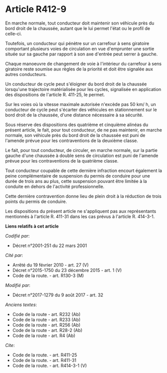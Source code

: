 # Article R412-9

En marche normale, tout conducteur doit maintenir son véhicule près du bord droit de la chaussée, autant que le lui permet
l'état ou le profil de celle-ci. 

Toutefois, un conducteur qui pénètre sur un carrefour à sens giratoire comportant plusieurs voies de circulation en vue
d'emprunter une sortie située sur sa gauche par rapport à son axe d'entrée peut serrer à gauche. 

Chaque manoeuvre de changement de voie à l'intérieur du carrefour à sens giratoire reste soumise aux règles de la priorité et
doit être signalée aux autres conducteurs. 

Un conducteur de cycle peut s'éloigner du bord droit de la chaussée lorsqu'une trajectoire matérialisée pour les cycles,
signalisée en application des dispositions de l'article R. 411-25, le permet. 

Sur les voies où la vitesse maximale autorisée n'excède pas 50 km/ h, un conducteur de cycle peut s'écarter des véhicules en
stationnement sur le bord droit de la chaussée, d'une distance nécessaire à sa sécurité. 

Sous réserve des dispositions des quatrième et cinquième alinéas du présent article, le fait, pour tout conducteur, de ne pas
maintenir, en marche normale, son véhicule près du bord droit de la chaussée est puni de l'amende prévue pour les
contraventions de la deuxième classe. 

Le fait, pour tout conducteur, de circuler, en marche normale, sur la partie gauche d'une chaussée à double sens de
circulation est puni de l'amende prévue pour les contraventions de la quatrième classe. 

Tout conducteur coupable de cette dernière infraction encourt également la peine complémentaire de suspension du permis de
conduire pour une durée de trois ans au plus, cette suspension pouvant être limitée à la conduite en dehors de l'activité
professionnelle. 

Cette dernière contravention donne lieu de plein droit à la réduction de trois points du permis de conduire. 

Les dispositions du présent article ne s'appliquent pas aux représentants mentionnés à l'article R. 411-31 dans les cas
prévus à l'article R. 414-3-1.

**Liens relatifs à cet article**

_Codifié par_:

  - Décret n°2001-251 du 22 mars 2001

_Cité par_:

  - Arrêté du 19 février 2010 - art. 27 (V)
  - Décret n°2015-1750 du 23 décembre 2015 - art. 1 (V)
  - Code de la route. - art. R130-3 (M)

_Modifié par_:

  - Décret n°2017-1279 du 9 août 2017 - art. 32

_Anciens textes_:

  - Code de la route - art. R232 (Ab)
  - Code de la route - art. R233 (Ab)
  - Code de la route - art. R256 (Ab)
  - Code de la route - art. R28-2 (Ab)
  - Code de la route - art. R4 (Ab)

_Cite_:

  - Code de la route. - art. R411-25
  - Code de la route. - art. R411-31
  - Code de la route. - art. R414-3-1 (V)

